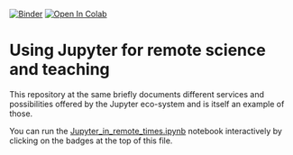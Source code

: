 [![Binder](https://mybinder.org/badge_logo.svg)](https://mybinder.org/v2/gh/guiwitz/RemoteJupyter/master?filepath=Jupyter_in_remote_times.ipynb)
[![Open In Colab](https://colab.research.google.com/assets/colab-badge.svg)](https://github.com/guiwitz/RemoteJupyter/blob/master/Jupyter_in_remote_times.ipynb)

# Using Jupyter for remote science and teaching

This repository at the same briefly documents different services and possibilities offered by the Jupyter eco-system and is itself an example of those.

You can run the [Jupyter_in_remote_times.ipynb](Jupyter_in_remote_times.ipynb) notebook interactively by clicking on the badges at the top of this file.
